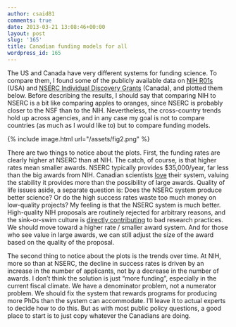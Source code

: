 ```yaml
---
author: csaid81
comments: true
date: 2013-03-21 13:08:46+00:00
layout: post
slug: '165'
title: Canadian funding models for all
wordpress_id: 165
---
```


The US and Canada have very different systems for funding science. To compare them, I found some of the publicly available data on [NIH R01s](http://report.nih.gov/success_rates/Success_ByIC.cfm) (USA) and [NSERC Individual Discovery Grants](http://www.nserc-crsng.gc.ca/_doc/Funding-Financement/DGStat2012-SDStat2012_eng.pdf) (Canada), and plotted them below. Before describing the results, I should say that comparing NIH to NSERC is a bit like comparing apples to oranges, since NSERC is probably closer to the NSF than to the NIH. Nevertheless, the cross-country trends hold up across agencies, and in any case my goal is not to compare countries (as much as I would like to) but to compare funding models.[
](http://filedrawer.files.wordpress.com/2013/03/fig.png)

{% include image.html url="/assets/fig2.png" %}

There are two things to notice about the plots. First, the funding rates are clearly higher at NSERC than at NIH. The catch, of course, is that higher rates mean smaller awards. NSERC typically provides $35,000/year, far less than the big awards from NIH. Canadian scientists [love](http://oikosjournal.wordpress.com/2011/05/16/should-granting-agencies-fund-projects-or-people/) their system, valuing the stability it provides more than the possibility of large awards. Quality of life issues aside, a separate question is: Does the NSERC system produce better science? Or do the high success rates waste too much money on low-quality projects? My feeling is that the NSERC system is much better. High-quality NIH proposals are routinely rejected for arbitrary reasons, and the sink-or-swim culture is [directly contributing](http://www.nytimes.com/2012/04/17/science/rise-in-scientific-journal-retractions-prompts-calls-for-reform.html?pagewanted=1&_r=2) to bad research practices. We should move toward a higher rate / smaller award system. And for those who see value in large awards, we can still adjust the size of the award based on the quality of the proposal.

The second thing to notice about the plots is the trends over time. At NIH, more so than at NSERC, the decline in success rates is driven by an increase in the number of applicants, not by a decrease in the number of awards. I don’t think the solution is just “more funding”, especially in the current fiscal climate. We have a denominator problem, not a numerator problem. We should fix the system that rewards programs for producing more PhDs than the system can accommodate. I’ll leave it to actual experts to decide how to do this. But as with most public policy questions, a good place to start is to just copy whatever the Canadians are doing.
